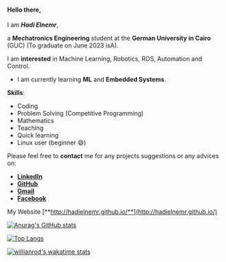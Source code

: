 #### Hello there, 
I am **_Hadi Elnemr_**,

a **Mechatronics Engineering** student at the **German University in Cairo** (GUC) (To graduate on June 2023 isA).

I am **interested** in Machine Learning, Robotics, ROS, Automation and Control.

* I am currently learning **ML** and **Embedded Systems**.

**Skills**:
* Coding
* Problem Solving (Competitive Programming)
* Mathematics
* Teaching
* Quick learning
* Linux user (beginner 😄) 

Please feel free to **contact** me for any projects suggestions or any advices on: 
* [**LinkedIn**](https://www.linkedin.com/in/hadi-elnemr/)
* [**GitHub**](https://github.com/HadiElnemr)
* [**Gmail**](hadi.elnemr@gmail.com)
* [**Facebook**](https://www.facebook.com/hadi.elnimr)

My Website [**http://hadielnemr.github.io/**](http://hadielnemr.github.io/)

[![Anurag's GitHub stats](https://github-readme-stats.vercel.app/api?username=HadiElnemr&show_icons=true&theme=vision-friendly-dark)](https://github.com/anuraghazra/github-readme-stats)

[![Top Langs](https://github-readme-stats.vercel.app/api/top-langs/?username=HadiElnemr&langs_count=10&hide=css,rich%20text%20format,jupyter%20notebook,javascript,vhdl&theme=vision-friendly-dark)](https://github.com/anuraghazra/github-readme-stats)

[![willianrod's wakatime stats](https://github-readme-stats.vercel.app/api/wakatime?username=hadielnemr&theme=vision-friendly-dark)](https://github.com/anuraghazra/github-readme-stats)
